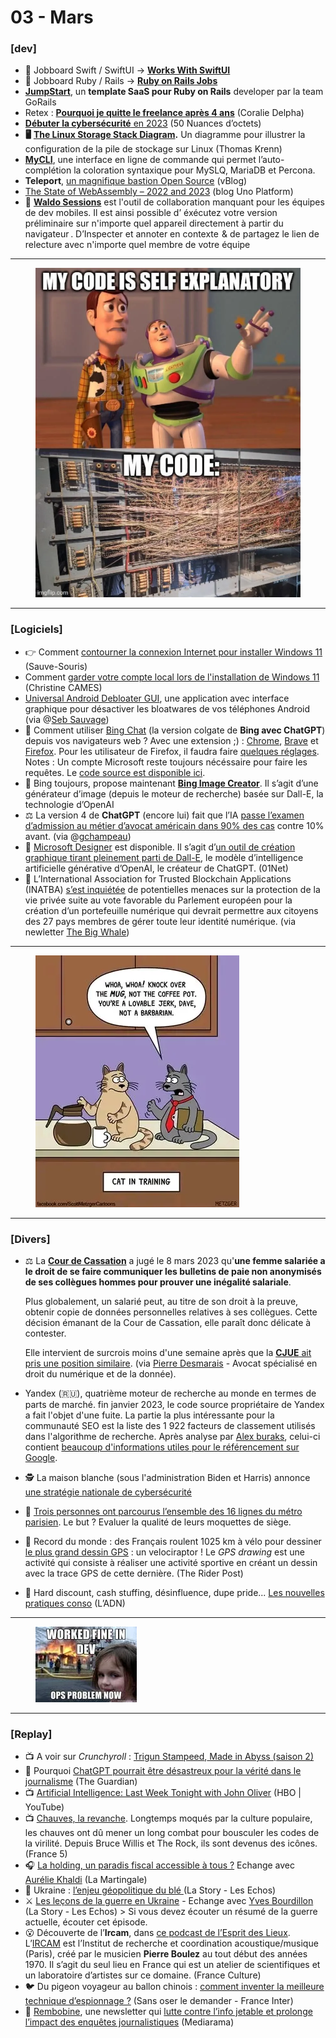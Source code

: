 # 03 - Mars

### \[dev]

* 💼 Jobboard Swift / SwiftUI -> [**Works With SwiftUI**](https://workwithswiftui.com/)
* 💼 Jobboard Ruby / Rails -> [**Ruby on Rails Jobs**](https://www.ruby-on-rails-jobs.com/)
* [**JumpStart**](https://gorails.com/), un **template SaaS pour Ruby on Rails** developer par la team GoRails
* Retex : [**Pourquoi je quitte le freelance après 4 ans**](https://www.coraliedelpha.fr/blog/why-im-quitting-freelancing-after-4-years) (Coralie Delpha)
* [**Débuter la cybersécurité**](https://www.50-nuances-octets.fr/posts/debuter-la-cybersecurite/)[ en 2023](https://www.50-nuances-octets.fr/posts/debuter-la-cybersecurite/) (50 Nuances d’octets)
* **🖥** [**The Linux Storage Stack Diagram**](https://www.thomas-krenn.com/en/wikiEN/index.php?title=Linux_Storage_Stack_Diagram)**.** Un diagramme pour illustrer la configuration de la pile de stockage sur Linux (Thomas Krenn)
* [**MyCLI**](https://www.mycli.net/), une interface en ligne de commande qui permet l’auto-complétion la coloration syntaxique pour MySLQ, MariaDB et Percona.
* **Teleport**, [un magnifique bastion Open Source](https://vblog.io/teleport-un-magnifique-bastion-open-source/) (vBlog)
* [The State of WebAssembly – 2022 and 2023](https://platform.uno/blog/the-state-of-webassembly-2022-and-2023/) (blog Uno Platform)
* **📱** [**Waldo Sessions**](https://www.waldo.com/sessions) est l'outil de collaboration manquant pour les équipes de dev mobiles. Il est ainsi possible d’ éxécutez votre version préliminaire sur n'importe quel appareil directement à partir du navigateur . D’Inspecter et annoter en contexte  & de partagez le lien de relecture avec n'importe quel membre de votre équipe

***

<figure><img src="../../.gitbook/assets/image (26).png" alt=""><figcaption></figcaption></figure>

***

### \[Logiciels]

* 👉 Comment [contourner la connexion Internet pour installer Windows 11](https://www.sauve-souris.fr/astuces-windows/comment-installer-windows-11-sans-internet/) (Sauve-Souris)
* Comment [garder votre compte local lors de l'installation de Windows 11](https://www.linkedin.com/posts/christinecames_numerique-culturenumaezrique-gafam-activity-7037881933149736961-0u1A/) (Christine CAMES)
* [Universal Android Debloater GUI](https://github.com/0x192/universal-android-debloater), une application avec interface graphique pour désactiver les bloatwares de vos téléphones Android (via @[Seb Sauvage](https://twitter.com/sebsauvage_net/status/1638555181452349443))
* 🤡 Comment utiliser [Bing Chat](https://www.bing.com/) (la version colgate de **Bing avec ChatGPT**) depuis vos navigateurs web ? Avec une extension ;) : [Chrome](https://chrome.google.com/webstore/detail/bing-chat-for-all-browser/jofbglonpbndadajbafmmaklbfbkggpo), [Brave](https://chrome.google.com/webstore/detail/bing-chat-for-all-browser/jofbglonpbndadajbafmmaklbfbkggpo) et [Firefox](https://addons.mozilla.org/fr/firefox/addon/bing-chat-for-all-browsers/). Pour les utilisateur de Firefox, il faudra faire [quelques réglages](https://addons.mozilla.org/en-US/firefox/addon/bing-chat-for-all-browsers/). Notes : Un compte Microsoft reste toujours nécéssaire pour faire les requêtes. Le [code source est disponible ici](https://github.com/anaclumos/bing-chat-for-all-browsers).
* 🎨 Bing toujours, propose maintenant [**Bing Image Creator**](https://www.bing.com/images/create). Il s’agit d’une générateur d’image (depuis le moteur de recherche) basée sur Dall-E, la technologie d’OpenAI
* ⚖ La version 4 de **ChatGPT** (encore lui) fait que l’IA [passe l’examen d’admission au métier d’avocat américain dans 90% des cas](https://twitter.com/gchampeau/status/1635710158863990805) contre 10% avant. (via @[gchampeau](https://twitter.com/gchampeau/))
* 🎨 [Microsoft Designer](https://designer.microsoft.com/) est disponible. Il s’agit d’[un outil de création graphique tirant pleinement parti de Dall-E](https://www.01net.com/astuces/microsoft-designer-comment-generer-des-creations-graphiques-a-laide-de-quelques-mots.html), le modèle d’intelligence artificielle générative d’OpenAI, le créateur de ChatGPT. (01Net)
* 👥 L’International Association for Trusted Blockchain Applications (INATBA) [s’est inquiétée](https://inatba.org/news/savesection11-eidas2-trusted-electronic-ledgers-open-letter/) de potentielles menaces sur la protection de la vie privée suite au vote favorable du Parlement européen pour la création d’un portefeuille numérique qui devrait permettre aux citoyens des 27 pays membres de gérer toute leur identité numérique. (via newletter [The Big Whale](https://www.thebigwhale.io/))

***

<figure><img src="../../.gitbook/assets/image (1) (1).png" alt=""><figcaption></figcaption></figure>

***

### \[Divers]

*   ⚖ La [**Cour de Cassation**](https://www.courdecassation.fr/decision/64085bce66b1bafb02f11fb0) a jugé le 8 mars 2023 qu'**une femme salariée a le droit de se faire communiquer les bulletins de paie non anonymisés de ses collègues hommes pour prouver une inégalité salariale**.

    Plus globalement, un salarié peut, au titre de son droit à la preuve, obtenir copie de données personnelles relatives à ses collègues. Cette décision émanant de la Cour de Cassation, elle paraît donc délicate à contester.

    Elle intervient de surcrois moins d'une semaine après que la [**CJUE**](https://curia.europa.eu/juris/document/document.jsf?text=\&docid=270823)[ ait pris une position similaire](https://curia.europa.eu/juris/document/document.jsf?text=\&docid=270823). (via [Pierre Desmarais](https://www.linkedin.com/feed/update/urn:li:activity:7041686969692639232/) - Avocat spécialisé en droit du numérique et de la donnée).
* Yandex (🇷🇺), quatrième moteur de recherche au monde en termes de parts de marché. fin janvier 2023, le code source propriétaire de Yandex a fait l'objet d'une fuite. La partie la plus intéressante pour la communauté SEO est la liste des 1 922 facteurs de classement utilisés dans l'algorithme de recherche. Après analyse par [Alex buraks](https://twitter.com/alex_buraks/status/1618988134850785280), celui-ci contient [beaucoup d'informations utiles pour le référencement sur Google](https://arseniyshestakov.com/2023/01/26/yandex-services-source-code-leak/).
* 🕵 La maison blanche (sous l'administration Biden et Harris) annonce [une stratégie nationale de cybersécurité](https://www.whitehouse.gov/briefing-room/statements-releases/2023/03/02/fact-sheet-biden-harris-administration-announces-national-cybersecurity-strategy/)
* 🧐 [Trois personnes ont parcourus l’ensemble des 16 lignes du métro parisien](https://twitter.com/charliemedusa/status/1635176947943866368). Le but ? Evaluer la qualité de leurs moquettes de siège.
* 🚴 Record du monde : des Français roulent 1025 km à vélo pour dessiner [le plus grand dessin GPS](https://www.theriderpost.com/disciplines/dirt/velo-dirt/record-du-monde-des-francais-roulent-1025-km-a-velo-pour-le-plus-grand-dessin-gps/) : un velociraptor ! Le _GPS drawing_ est une activité qui consiste à réaliser une activité sportive en créant un dessin avec la trace GPS de cette dernière. (The Rider Post)
* 💸 Hard discount, cash stuffing, désinfluence, dupe pride... [Les nouvelles pratiques conso](https://www.ladn.eu/nouveaux-usages/hard-discount-cash-stuffing-desinfluence-dupe-pride-quelles-sont-les-nouvelles-pratiques-conso/?utm_source=newsletter_ladn\&utm_medium=email\&utm_campaign=news_ladn_tendance\&utm_content=20230322) (L’ADN)

***

<figure><img src="../../.gitbook/assets/image (2) (1).png" alt=""><figcaption></figcaption></figure>

***

### \[Replay]

* 📺 A voir sur _Crunchyroll_ : [Trigun Stampeed](https://www.crunchyroll.com/fr/series/GXJHM3PK5/trigun-stampede),[ Made in Abyss (saison 2)](https://www.crunchyroll.com/fr/series/GQWH0M77N/made-in-abyss)
* 📰 Pourquoi [ChatGPT pourrait être désastreux pour la vérité dans le journalisme](https://www.theguardian.com/commentisfree/2023/mar/03/fake-news-chatgpt-truth-journalism-disinformation) (The Guardian)
* 📺 [Artificial Intelligence: Last Week Tonight with John Oliver](https://www.youtube.com/watch?v=Sqa8Zo2XWc4) (HBO | YouTube)
* 📺 [Chauves, la revanche](https://www.france.tv/documentaires/societe/4684468-chauves-la-revanche.html). Longtemps moqués par la culture populaire, les chauves ont dû mener un long combat pour bousculer les codes de la virilité. Depuis Bruce Willis et The Rock, ils sont devenus des icônes. (France 5)
* 🎧 [La holding, un paradis fiscal accessible à tous ?](https://lamartingale.io/ressources-physiques/la-societe-holding-est-ce-que-ca-me-concerne/) Echange avec [Aurélie Khaldi](https://www.culturepatrimoine.fr/dvteam/aurelie-khaldi/) (La Martingale)
* 🌽 Ukraine : [l’enjeu géopolitique du blé ](https://www.lesechos.fr/industrie-services/conso-distribution/guerre-en-ukraine-lenjeu-geopolitique-du-ble-1911583)(La Story - Les Echos)
* ⚔️ [Les leçons de la guerre en Ukraine](https://www.lesechos.fr/monde/europe/les-lecons-de-la-guerre-en-ukraine-1907848) - Echange avec [Yves Bourdillon](https://twitter.com/yvesbourdillon) (La Story - Les Echos) > Si vous devez écouter un résumé de la guerre actuelle, écouter cet épisode.
* 😮 Découverte de l’**Ircam**, dans [ce podcast de l’Esprit des Lieux](https://www.radiofrance.fr/franceculture/podcasts/esprit-des-lieux/l-ircam-le-laboratoire-des-reves-sonores-5252240). L’[IRCAM](https://www.ircam.fr/) est l’Institut de recherche et coordination acoustique/musique (Paris), créé par le musicien **Pierre Boulez** au tout début des années 1970. Il s’agit du seul lieu en France qui est un atelier de scientifiques et un laboratoire d’artistes sur ce domaine. (France Culture)
* 🐦 Du pigeon voyageur au ballon chinois : [comment inventer la meilleure technique d’espionnage ?](https://www.radiofrance.fr/franceculture/podcasts/sans-oser-le-demander/du-pigeon-voyageur-au-ballon-chinois-comment-inventer-la-meilleure-technique-d-espionnage-4089473) (Sans oser le demander - France Inter)
* 📝 [Rembobine](https://rembobine.info/), une newsletter qui [lutte contre l’info jetable et prolonge l’impact des enquêtes journalistiques](https://mediarama.io/rembobine-lutte-contre-linfo-jetable-et-prolonge-limpact-des-enquetes-journalistiques/?ref=rembobine) (Mediarama)
